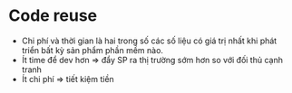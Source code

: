 
# Code reuse

- Chi phí và thời gian là hai trong số các số liệu có giá trị nhất khi phát triển bất kỳ sản phẩm phần mềm nào.
- Ít time để dev hơn => đẩy SP ra thị trường sớm hơn so với đối thủ cạnh tranh
- Ít chi phí => tiết kiệm tiền




